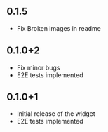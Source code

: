 ## 0.1.5

* Fix Broken images in readme

## 0.1.0+2

* Fix minor bugs
* E2E tests implemented

## 0.1.0+1

* Initial release of the widget
* E2E tests implemented


